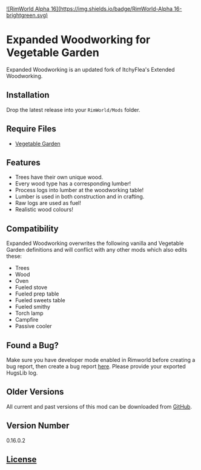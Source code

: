[![RimWorld Alpha 16](https://img.shields.io/badge/RimWorld-Alpha 16-brightgreen.svg)](http://rimworldgame.com/)

# Expanded Woodworking for Vegetable Garden
Expanded Woodworking is an updated fork of ItchyFlea's Extended Woodworking.

## Installation
Drop the latest release into your `RimWorld/Mods` folder.

## Require Files
- [Vegetable Garden](https://ludeon.com/forums/index.php?topic=12934.0)

## Features
- Trees have their own unique wood.
- Every wood type has a corresponding lumber!
- Process logs into lumber at the woodworking table!
- Lumber is used in both construction and in crafting.
- Raw logs are used as fuel!
- Realistic wood colours!

## Compatibility
Expanded Woodworking overwrites the following vanilla and Vegetable Garden definitions and will conflict with any other mods which also edits these:

- Trees
- Wood
- Oven
- Fueled stove
- Fueled prep table
- Fueled sweets table
- Fueled smithy
- Torch lamp
- Campfire
- Passive cooler

## Found a Bug?
Make sure you have developer mode enabled in Rimworld before creating a bug report, then create a bug report [here](https://github.com/Qwynn/ExpandedWoodworkingVG/issues). Please provide your exported HugsLib log.

## Older Versions
All current and past versions of this mod can be downloaded from [GitHub](https://github.com/Qwynn/ExpandedWoodworkingVG/releases).

## Version Number
0.16.0.2

## [License](https://creativecommons.org/licenses/by-nc-sa/4.0/)
